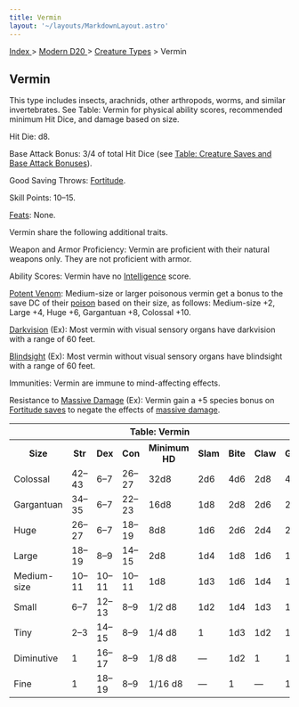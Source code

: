 ```yaml
---
title: Vermin
layout: '~/layouts/MarkdownLayout.astro'
---
```


[ Index ](/) > [ Modern D20 ](/modern.d20.srd) > [Creature Types](/modern.d20.srd/creature.types) > Vermin

## Vermin

This type includes insects, arachnids, other arthropods, worms, and similar
invertebrates. See Table: Vermin for physical ability scores, recommended
minimum Hit Dice, and damage based on size.

Hit Die: d8.

Base Attack Bonus: 3/4 of total Hit Dice (see [Table: Creature Saves and Base Attack Bonuses](/modern.d20.srd/creature.types)).

Good Saving Throws: [Fortitude](/modern.d20.srd/basics/saving.throws).

Skill Points: 10–15.

[Feats](/modern.d20.srd/feats): None.

Vermin share the following additional traits.

Weapon and Armor Proficiency: Vermin are proficient with their natural weapons
only. They are not proficient with armor.

Ability Scores: Vermin have no
[Intelligence](/modern.d20.srd/basics/ability.scores) score.

[Potent Venom](/modern.d20.srd/special.abilities/poison): Medium-size or
larger poisonous vermin get a bonus to the save DC of their
[poison](/modern.d20.srd/environment.hazards/poison) based on their size, as
follows: Medium-size +2, Large +4, Huge +6, Gargantuan +8, Colossal +10.

[Darkvision](/modern.d20.srd/special.abilities/darkvision) (Ex): Most vermin
with visual sensory organs have darkvision with a range of 60 feet.

[Blindsight](/modern.d20.srd/special.abilities/blindsight) (Ex): Most vermin
without visual sensory organs have blindsight with a range of 60 feet.

Immunities: Vermin are immune to mind-affecting effects.

Resistance to [Massive Damage](/modern.d20.srd/combat/death.dying.healing)
(Ex): Vermin gain a +5 species bonus on [Fortitude saves](/modern.d20.srd/basics/saving.throws) to negate the effects of [massive damage](/modern.d20.srd/combat/death.dying.healing).


<table> <th colspan="9"> Table: Vermin</th> <tr><th> Size</th><th> Str</th><th> Dex</th><th> Con</th><th> Minimum HD</th><th> Slam</th><th> Bite</th><th> Claw</th><th> Gore </th></tr> <tr><td> Colossal</td><td> 42–43</td><td> 6–7</td><td> 26–27</td><td> 32d8</td><td> 2d6</td><td> 4d6</td><td> 2d8</td><td> 4d6 </td></tr> <tr class="shaded"><td> Gargantuan</td><td> 34–35</td><td> 6–7</td><td> 22–23</td><td> 16d8</td><td> 1d8</td><td> 2d8</td><td> 2d6</td><td> 2d8 </td></tr> <tr><td> Huge</td><td> 26–27</td><td> 6–7</td><td> 18–19</td><td> 8d8</td><td> 1d6</td><td> 2d6</td><td> 2d4</td><td> 2d6 </td></tr> <tr class="shaded"><td> Large</td><td> 18–19</td><td> 8–9</td><td> 14–15</td><td> 2d8</td><td> 1d4</td><td> 1d8</td><td> 1d6</td><td> 1d8 </td></tr> <tr><td> Medium-size</td><td> 10–11</td><td> 10–11</td><td> 10–11</td><td> 1d8</td><td> 1d3</td><td> 1d6</td><td> 1d4</td><td> 1d6 </td></tr> <tr class="shaded"><td> Small</td><td> 6–7</td><td> 12–13</td><td> 8–9</td><td> 1/2 d8</td><td> 1d2</td><td> 1d4</td><td> 1d3</td><td> 1d4 </td></tr> <tr><td> Tiny</td><td> 2–3</td><td> 14–15</td><td> 8–9</td><td> 1/4 d8</td><td> 1</td><td> 1d3</td><td> 1d2</td><td> 1d3 </td></tr> <tr class="shaded"><td> Diminutive</td><td> 1</td><td> 16–17</td><td> 8–9</td><td> 1/8 d8</td><td> —</td><td> 1d2</td><td> 1</td><td> 1d2 </td></tr> <tr><td> Fine</td><td> 1</td><td> 18–19</td><td> 8–9</td><td> 1/16 d8</td><td> —</td><td> 1</td><td> —</td><td> 1 </td></tr></table>



